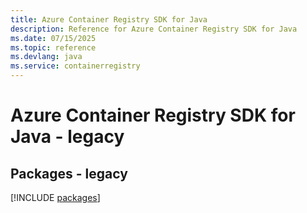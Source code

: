 ```yaml
---
title: Azure Container Registry SDK for Java
description: Reference for Azure Container Registry SDK for Java
ms.date: 07/15/2025
ms.topic: reference
ms.devlang: java
ms.service: containerregistry
---
```

# Azure Container Registry SDK for Java - legacy
## Packages - legacy
[!INCLUDE [packages](container-registry-index.md)]